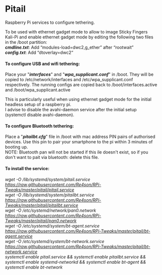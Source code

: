 # Pitail

Raspberry Pi services to configure tethering.  

To be used with ethernet gadget mode to allow to image Sticky Fingers Kali-Pi and enable
ethernet gadget mode by editing the following two files in the /boot partition:  
**_cmdline.txt_**: Add “modules-load=dwc2,g_ether” after “rootwait”  
**_config.txt_**: Add “dtoverlay=dwc2“  

#### To configure USB and wifi tethering:
Place your "**_interfaces_**" and "**_wpa_supplicant.conf_**" in /boot.
They will be copied to /etc/network/interfaces and /etc/wpa_supplicant.conf respectively.
The running configs are copied back to /boot/interfaces.active and /boot/wpa_supplicant.active

This is particularly useful when using ethernet gadget mode for the initial headless setup of a raspberry pi.  
I advise to disable the avahi-daemon service after the initial setup (systemctl disable avahi-daemon).  
  
#### To configure Bluetooth tethering:  
Place a "**_pitailbt.cfg_**" file in /boot with mac address PIN pairs of authorised devices. Use this pin to pair your smartphone to the pi within 3 minutes of booting up.  
NOTE: Bluetooth pan will not be started if this ile doesn't exist, so if you don't want to pait via bluetooth: delete this file.  
  
#### To install the service:  

*wget -O /lib/systemd/system/pitail.service https://raw.githubusercontent.com/Re4son/RPi-Tweaks/master/pitail/pitail.service*  
*wget -O /lib/systemd/system/pitailbt.service https://raw.githubusercontent.com/Re4son/RPi-Tweaks/master/pitail/pitailbt.service*  
*wget -O /etc/systemd/network/pan0.network https://raw.githubusercontent.com/Re4son/RPi-Tweaks/master/pitail/pan0.network*  
*wget -O /etc/systemd/system/bt-agent.service https://raw.githubusercontent.com/Re4son/RPi-Tweaks/master/pitail/bt-agent.service*  
*wget -O /etc/systemd/system/bt-network.service https://raw.githubusercontent.com/Re4son/RPi-Tweaks/master/pitail/bt-network.service*  
*systemctl enable pitail.service && systemctl enable pitailbt.service && systemctl enable systemd-networkd && systemctl enable bt-agent && systemctl enable bt-network*  
